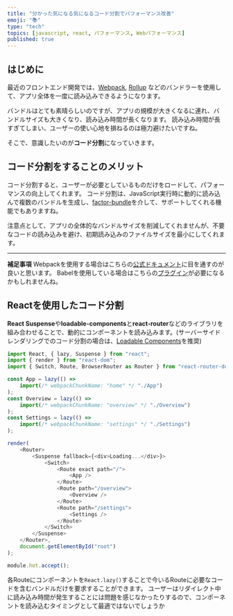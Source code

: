 ```yaml
---
title: "分かった気になる気になるコード分割でパフォーマンス改善"
emoji: "📚"
type: "tech" 
topics: [javascript, react, パフォーマンス, Webパフォーマンス]
published: true 
---
```

## はじめに 
最近のフロントエンド開発では、[Webpack](https://webpack.js.org/), [Rollup](https://rollupjs.org/guide/en/) などのバンドラーを使用して、アプリ全体を一度に読み込みできるようになります。

バンドルはとても素晴らしいのですが、アプリの規模が大きくなるに連れ、バンドルサイズも大きくなり、読み込み時間が長くなります。
読み込み時間が長すぎてしまい、ユーザーの使い心地を損ねるのは極力避けたいですね。

そこで、意識したいのが**コード分割**になっていきます。

## コード分割をすることのメリット
コード分割すると、ユーザーが必要としているものだけをロードして、パフォーマンスの向上してくれます。
コード分割は、JavaScript実行時に動的に読み込んで複数のバンドルを生成し、[factor-bundle](https://github.com/browserify/factor-bundle)を介して、サポートしてくれる機能でもありますね。

注意点として、アプリの全体的なバンドルサイズを削減してくれませんが、不要なコードの読み込みを避け、初期読み込みのファイルサイズを最小にしてくれます。

-----
**補足事項**
Webpackを使用する場合はこちらの[公式ドキュメント](https://webpack.js.org/guides/code-splitting/)に目を通すのが良いと思います。
Babelを使用している場合はこちらの[プラグイン](https://classic.yarnpkg.com/en/package/@babel/plugin-syntax-dynamic-import)が必要になるかもしれませんね。

## Reactを使用したコード分割
**React Suspense**や**loadable-components**と**react-router**などのライブラリを組み合わせることで、動的にコンポーネントを読み込みます。(サーバーサイドレンダリングでのコード分割の場合は、[Loadable Components](https://github.com/gregberge/loadable-components)を推奨)

```js:index.js
import React, { lazy, Suspense } from "react";
import { render } from "react-dom";
import { Switch, Route, BrowserRouter as Router } from "react-router-dom";

const App = lazy(() => 
    import(/* webpackChunkName: "home" */ "./App")
);
const Overview = lazy(() =>
    import(/* webpackChunkName: "overview" */ "./Overview")
);
const Settings = lazy(() =>
    import(/* webpackChunkName: "settings" */ "./Settings")
);

render(
    <Router>
        <Suspense fallback={<div>Loading...</div>}>
            <Switch>
                <Route exact path="/">
                    <App />
                </Route>
                <Route path="/overview">
                    <Overview />
                </Route>
                <Route path="/settings">
                    <Settings />
                </Route>
            </Switch>
        </Suspense>
    </Router>,
    document.getElementById("root")
);

module.hot.accept();
```
各Routeにコンポーネントを`React.lazy()`することで今いるRouteに必要なコードを含むバンドルだけを要求することができます。
ユーザーはリダイレクト中に読み込み時間が発生することには問題を感じなかったりするので、コンポーネントを読み込むタイミングとして最適ではないでしょうか